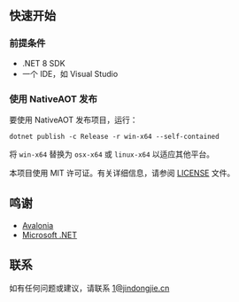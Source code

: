 ﻿## 快速开始

### 前提条件

- .NET 8 SDK
- 一个 IDE，如 Visual Studio


### 使用 NativeAOT 发布

要使用 NativeAOT 发布项目，运行：

```dotnet publish -c Release -r win-x64 --self-contained```

将 `win-x64` 替换为 `osx-x64` 或 `linux-x64` 以适应其他平台。

本项目使用 MIT 许可证。有关详细信息，请参阅 [LICENSE](LICENSE) 文件。

## 鸣谢

- [Avalonia](https://avaloniaui.net/)
- [Microsoft .NET](https://dotnet.microsoft.com/)

## 联系

如有任何问题或建议，请联系 [1@jindongjie.cn](mailto:1@jindongjie.cn)
